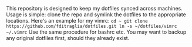 This repository is designed to keep my dotfiles synced across machines.
Usage is simple: clone the repo and symlink the dotfiles to the appropriate locations.
Here's an example for my vimrc:
``
cd ~
git clone https://github.com/fditraglia/dotfiles.git
ln -s ~/dotfiles/vimrc ~/.vimrc
``
Use the same procedure for bashrc etc.
You may want to backup any original dotfiles first, should they already exist.
